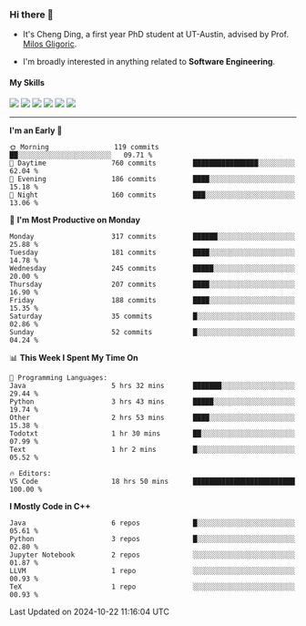 ### Hi there 👋

* It's Cheng Ding, a first year PhD student at UT-Austin, advised by Prof. [Milos Gligoric](https://users.ece.utexas.edu/~gligoric/).

* I'm broadly interested in anything related to **Software Engineering**.

#### My Skills

![](https://img.shields.io/badge/C++-65318e?logo=cplusplus&logoColor=fff)
![](https://img.shields.io/badge/Python-3e74a2?logo=python&logoColor=fff)
![](https://img.shields.io/badge/C-5654a2?logo=c&logoColor=fff)
![](https://img.shields.io/badge/Go-00aaff?logo=go&logoColor=fff)
![](https://img.shields.io/badge/Docker-0088ff?logo=docker&logoColor=fff)
![](https://img.shields.io/badge/Apache-D22128?logo=apache&logoColor=fff)

---
<!--START_SECTION:waka-->
**I'm an Early 🐤** 

```text
🌞 Morning                119 commits         ██░░░░░░░░░░░░░░░░░░░░░░░   09.71 % 
🌆 Daytime                760 commits         ████████████████░░░░░░░░░   62.04 % 
🌃 Evening                186 commits         ████░░░░░░░░░░░░░░░░░░░░░   15.18 % 
🌙 Night                  160 commits         ███░░░░░░░░░░░░░░░░░░░░░░   13.06 % 
```
📅 **I'm Most Productive on Monday** 

```text
Monday                   317 commits         ██████░░░░░░░░░░░░░░░░░░░   25.88 % 
Tuesday                  181 commits         ████░░░░░░░░░░░░░░░░░░░░░   14.78 % 
Wednesday                245 commits         █████░░░░░░░░░░░░░░░░░░░░   20.00 % 
Thursday                 207 commits         ████░░░░░░░░░░░░░░░░░░░░░   16.90 % 
Friday                   188 commits         ████░░░░░░░░░░░░░░░░░░░░░   15.35 % 
Saturday                 35 commits          █░░░░░░░░░░░░░░░░░░░░░░░░   02.86 % 
Sunday                   52 commits          █░░░░░░░░░░░░░░░░░░░░░░░░   04.24 % 
```


📊 **This Week I Spent My Time On** 

```text
💬 Programming Languages: 
Java                     5 hrs 32 mins       ███████░░░░░░░░░░░░░░░░░░   29.44 % 
Python                   3 hrs 43 mins       █████░░░░░░░░░░░░░░░░░░░░   19.74 % 
Other                    2 hrs 53 mins       ████░░░░░░░░░░░░░░░░░░░░░   15.38 % 
Todotxt                  1 hr 30 mins        ██░░░░░░░░░░░░░░░░░░░░░░░   07.99 % 
Text                     1 hr 2 mins         █░░░░░░░░░░░░░░░░░░░░░░░░   05.52 % 

🔥 Editors: 
VS Code                  18 hrs 50 mins      █████████████████████████   100.00 % 
```

**I Mostly Code in C++** 

```text
Java                     6 repos             █░░░░░░░░░░░░░░░░░░░░░░░░   05.61 % 
Python                   3 repos             █░░░░░░░░░░░░░░░░░░░░░░░░   02.80 % 
Jupyter Notebook         2 repos             ░░░░░░░░░░░░░░░░░░░░░░░░░   01.87 % 
LLVM                     1 repo              ░░░░░░░░░░░░░░░░░░░░░░░░░   00.93 % 
TeX                      1 repo              ░░░░░░░░░░░░░░░░░░░░░░░░░   00.93 % 
```




 Last Updated on 2024-10-22 11:16:04 UTC
<!--END_SECTION:waka-->
